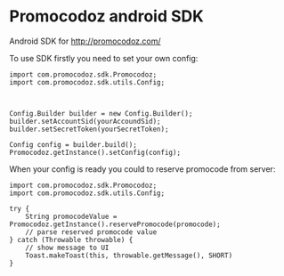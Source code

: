 # Promocodoz android SDK

Android SDK for http://promocodoz.com/


To use SDK firstly you need to set your own config:


```
import com.promocodoz.sdk.Promocodoz;
import com.promocodoz.sdk.utils.Config;



Config.Builder builder = new Config.Builder();
builder.setAccountSid(yourAccoundSid);
builder.setSecretToken(yourSecretToken);

Config config = builder.build();
Promocodoz.getInstance().setConfig(config);
```


When your config is ready you could to reserve promocode from server:

```
import com.promocodoz.sdk.Promocodoz;
import com.promocodoz.sdk.utils.Config;

try {
    String promocodeValue = Promocodoz.getInstance().reservePromocode(promocode);
    // parse reserved promocode value
} catch (Throwable throwable) {
    // show message to UI
    Toast.makeToast(this, throwable.getMessage(), SHORT)
}
```